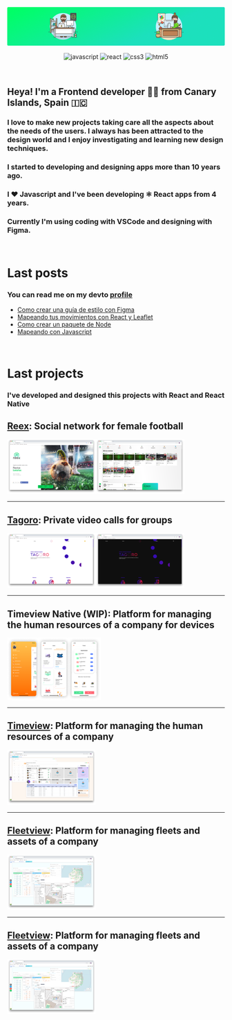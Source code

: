 <div style="text-align: center;">
    <img src="https://raw.githubusercontent.com/ayozebarrera/ayozebarrera/main/assets/banner.png" />
</div>

<p align="center">
<img src="https://devicons.github.io/devicon/devicon.git/icons/javascript/javascript-original.svg" alt="javascript" width="25" height="25"/>
<img src="https://devicons.github.io/devicon/devicon.git/icons/react/react-original-wordmark.svg" alt="react" width="25" height="25"/> 
<img src="https://devicons.github.io/devicon/devicon.git/icons/css3/css3-original-wordmark.svg" alt="css3" width="30" height="30"/> 
<img src="https://devicons.github.io/devicon/devicon.git/icons/html5/html5-original-wordmark.svg" alt="html5" width="30" height="30"/> 
</p>

<br />

## Heya! I'm a Frontend developer 👨‍💻 from Canary Islands, Spain 🇮🇨

### I love to make new projects taking care all the aspects about the needs of the users. I always has been attracted to the design world and I enjoy investigating and learning new design techniques.

### I started to developing and designing apps more than 10 years ago. 

### I ❤️ **Javascript** and I've been developing ⚛️ **React** apps from 4 years.

### Currently I'm using coding with **VSCode** and designing with **Figma**.

<br />

# Last posts

### You can read me on my devto [profile](https://dev.to/ayozebarrera) 

* [Como crear una guía de estilo con Figma](https://dev.to/capua/como-crear-una-guia-de-estilo-con-figma-269o)
* [Mapeando tus movimientos con React y Leaflet](https://dev.to/capua/mapeando-tus-movimientos-con-react-y-leaflet-3bce)
* [Como crear un paquete de Node](https://dev.to/capua/como-crear-un-paquete-de-node-3hp3)
* [Mapeando con Javascript](https://dev.to/capua/mapeando-con-javascript-1k4g)  

<br />

# Last projects

### I've developed and designed this projects with React and React Native

## [Reex](reex.pro): Social network for female football

<p>
    <img src="./assets/reex.png">
</p>

---

## [Tagoro](https://tagoro.io/): Private video calls for groups

<p>
    <img src="./assets/tagoro.png">
</p>

---

## Timeview Native (WIP): Platform for managing the human resources of a company for devices

<p>
    <img src="./assets/timeview-native.png">
</p>

---

## [Timeview](https://www.timeview.io/): Platform for managing the human resources of a company

<p>
    <img src="./assets/timeview.png">
</p>

---

## [Fleetview](https://www.timeview.io/): Platform for managing fleets and assets of a company

<p>
    <img src="./assets/fleetview.png">
</p>

---

## [Fleetview](https://www.timeview.io/): Platform for managing fleets and assets of a company

<p>
    <img src="./assets/fleetview.png">
</p>

<!--
**ayozebarrera/ayozebarrera** is a ✨ _special_ ✨ repository because its `README.md` (this file) appears on your GitHub profile.

{% link https://dev.to/kazz/boost-your-productivity-using-markdown-1be %}

Here are some ideas to get you started:

- 🔭 I’m currently working on ...
- 🌱 I’m currently learning ...
- 👯 I’m looking to collaborate on ...
- 🤔 I’m looking for help with ...
- 💬 Ask me about ...
- 📫 How to reach me: ...
- 😄 Pronouns: ...
- ⚡ Fun fact: ...
-->